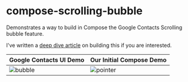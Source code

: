 # compose-scrolling-bubble
Demonstrates a way to build in Compose the Google Contacts Scrolling bubble feature.

I've written a [deep dive article](https://ekeitho.medium.com/building-google-contacts-screen-and-its-scrolling-bubble-feature-in-compose-1f8b7e292df) on building this if you are interested.

| Google Contacts UI Demo |	Our Initial Compose Demo |
| - | - |
| ![bubble](https://user-images.githubusercontent.com/1561975/166169476-2b68dbf0-b44b-4a99-9120-1178fe949ca0.gif) | ![pointer](https://user-images.githubusercontent.com/1561975/166170032-57ff7187-af88-4d98-9c1c-e4285c49aec8.gif) |
